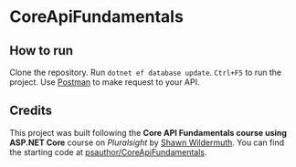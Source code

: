 # CoreApiFundamentals

## How to run

Clone the repository.
Run `dotnet ef database update`.
`Ctrl+F5` to run the project.
Use [Postman](https://www.postman.com/) to make request to your API.

## Credits

This project was built following the **Core API Fundamentals course using ASP.NET Core** course on _Pluralsight_ by [Shawn Wildermuth](https://github.com/shawnwildermuth). You can find the starting code at [psauthor/CoreApiFundamentals](https://github.com/psauthor/CoreAPIFundamentals).  
